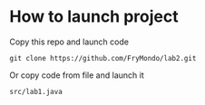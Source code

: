 # How to launch project
Copy this repo and launch code
```
git clone https://github.com/FryMondo/lab2.git
```
Or copy code from file and launch it
```
src/lab1.java
```
